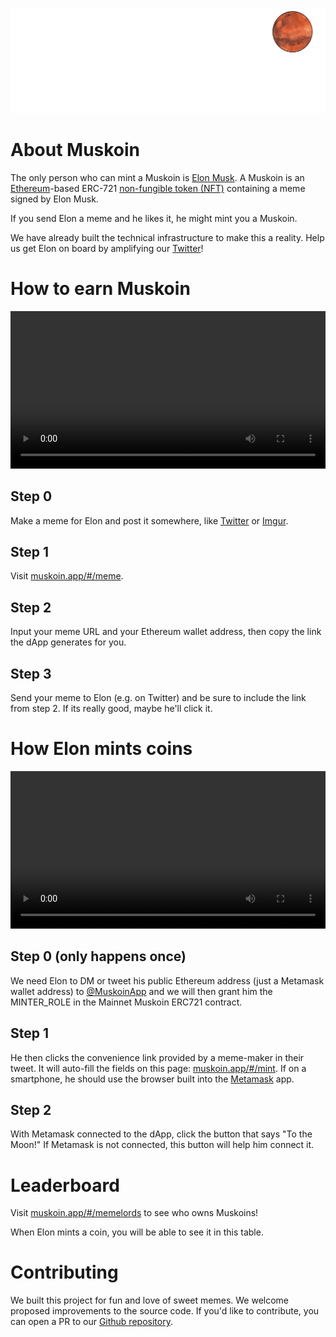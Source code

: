 <p align="center">
  <img src="./media/svg/muskoin_rocket_animation.svg">
</p>

# About Muskoin

The only person who can mint a Muskoin is <a href="https://media.giphy.com/media/3jcgPn9fzfaXc1EHJC/giphy.gif">Elon Musk</a>. A Muskoin is an <a href="https://ethereum.org">Ethereum</a>-based ERC-721 <a href="https://en.wikipedia.org/wiki/Non-fungible_token">non-fungible token (NFT)</a> containing a meme signed by Elon Musk.

If you send Elon a meme and he likes it, he might mint you a Muskoin.

We have already built the technical infrastructure to make this a reality. Help us get Elon on board by amplifying our <a href="https://www.twitter.com/MuskoinApp">Twitter</a>!

# How to earn Muskoin 

<video width="100%" controls="controls">
  <source src="./media/meme_instructions.mp4" type="video/mp4">
</video>


## Step 0

Make a meme for Elon and post it somewhere, like <a href="https://www.twitter.com">Twitter</a> or <a href="https://imgur.com/">Imgur</a>.

## Step 1

Visit <a href="http://muskoin.app/#/meme">muskoin.app/#/meme</a>.

## Step 2

Input your meme URL and your Ethereum wallet address, then copy the link the dApp generates for you. 

## Step 3

Send your meme to Elon (e.g. on Twitter) and be sure to include the link from step 2. If its really good, maybe he'll click it. 

# How Elon mints coins

<video width="100%" controls="controls">
  <source src="./media/mint_instructions.mp4" type="video/mp4">
</video>

## Step 0 (only happens once) 

We need Elon to DM or tweet his public Ethereum address (just a Metamask wallet address) to <a href="https://www.twitter.com/MuskoinApp">@MuskoinApp</a> and we will then grant him the MINTER_ROLE in the Mainnet Muskoin ERC721 contract. 

## Step 1

He then clicks the convenience link provided by a meme-maker in their tweet. It will auto-fill the fields on this page: <a href="http://muskoin.app/#/mint">muskoin.app/#/mint</a>. If on a smartphone, he should use the browser built into the <a href="https://metamask.io">Metamask</a> app. 

## Step 2

With Metamask connected to the dApp, click the button that says "To the Moon!" If Metamask is not connected, this button will help him connect it.

# Leaderboard

Visit <a href="http://muskoin.app/#/memelords">muskoin.app/#/memelords</a> to see who owns Muskoins!

When Elon mints a coin, you will be able to see it in this table.

# Contributing

We built this project for fun and love of sweet memes. We welcome proposed improvements to the source code. If you'd like to contribute, 
you can open a PR to our <a href="https://github.com/muskoin/muskoin">Github repository</a>.
